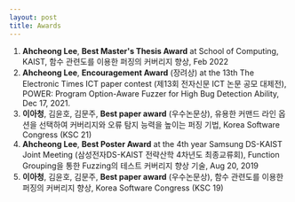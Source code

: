 ```yaml
---
layout: post
title: Awards
---
```



1. **Ahcheong Lee**, **Best Master's Thesis Award** at School of Computing, KAIST, 함수 관련도를 이용한 퍼징의 커버리지 향상, Feb 2022
1. **Ahcheong Lee**, **Encouragement Award** (장려상) at the 13th The Electronic Times ICT paper contest (제13회 전자신문 ICT 논문 공모 대제전), POWER: Program Option-Aware Fuzzer for High Bug Detection Ability, Dec 17, 2021.
1. **이아청**, 김윤호, 김문주, **Best paper award** (우수논문상), 유용한 커맨드 라인 옵션을 선택하여 커버리지와 오류 탐지 능력을 높이는 퍼징 기법, Korea Software Congress (KSC 21)
1. **Ahcheong Lee**, **Best Poster Award** at the 4th year Samsung DS-KAIST Joint Meeting (삼성전자DS-KAIST 전략산학 4차년도 최종교류회), Function Grouping을 통한 Fuzzing의 테스트 커버리지 향상 기술, Aug 20, 2019
1. **이아청**, 김윤호, 김문주, **Best paper award** (우수논문상), 함수 관련도를 이용한 퍼징의 커버리지 향상, Korea Software Congress (KSC 19) 
